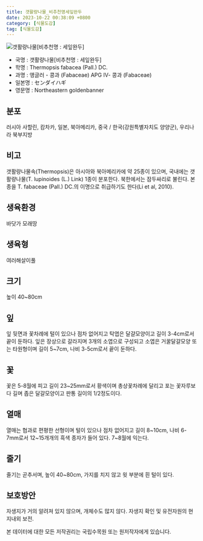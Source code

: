 ```yaml
---
title: 갯활량나물_비추천명세잎완두
date: 2023-10-22 00:38:09 +0800
category: [식물도감]
tag: [식물도감]
---
```




![갯활량나물[비추천명 : 세잎완두]](/fileUpload/plants/basic/Leguminosae/Thermopsis/12333/12333_20160725144851922files_th2.jpg)
- 국명 : 갯활량나물[비추천명 : 세잎완두]
- 학명 : Thermopsis fabacea (Pall.) DC.
- 과명 : 앵글러 - 콩과 (Fabaceae) APG Ⅳ- 콩과 (Fabaceae)
- 일본명 : センダイハギ
- 영문명 : Northeastern goldenbanner


## 분포
러시아 사할린, 캄차카, 일본, 북아메리카, 중국 / 한국(강원특별자치도 양양군), 우리나라 북부지방
## 비고
갯활량나물속(Thermopsis)은 아시아와 북아메리카에 약 25종이 있으며, 국내에는 갯활량나물(T. lupinoides (L.) Link) 1종이 분포한다. 북한에서는 잠두싸리로 불린다. 본 종을 T. fabaceae (Pall.) DC.의 이명으로 취급하기도 한다(Li et al, 2010). 
## 생육환경
바닷가 모래땅
## 생육형
여러해살이풀 
## 크기
높이 40~80cm
## 잎
잎 뒷면과 꽃차례에 털이 있으나 점차 없어지고 탁엽은 달걀모양이고 길이 3-4cm로서 끝이 둔하다. 잎은 장상으로 갈라지며 3개의 소엽으로 구성되고 소엽은 거꿀달걀모양 또는 타원형이며 길이 5~7cm, 나비 3-5cm로서 끝이 둔하다.
## 꽃
꽃은 5-8월에 피고 길이 23~25mm로서 황색이며 총상꽃차례에 달리고 포는 꽃자루보다 길며 좁은 달걀모양이고 판통 길이의 1/2정도이다.
## 열매
열매는 협과로 편평한 선형이며 털이 있으나 점차 없어지고 길이 8~10cm, 나비 6-7mm로서 12~15개개의 흑색 종자가 들어 있다. 7~8월에 익는다. 
## 줄기
줄기는 곧추서며, 높이 40~80cm, 가지를 치지 않고 윗 부분에 흰 털이 있다.
## 보호방안
자생지가 거의 알려져 있지 않으며, 개체수도 많지 않다. 자생지 확인 및 유전자원의 현지내외 보전.






본 데이터에 대한 모든 저작권리는 국립수목원 또는 원저작자에게 있습니다.
